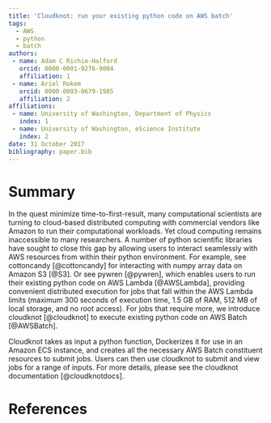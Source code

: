 ```yaml
---
title: 'Cloudknot: run your existing python code on AWS batch'
tags:
  - AWS
  - python
  - batch
authors:
 - name: Adam C Richie-Halford
   orcid: 0000-0001-9276-9084
   affiliation: 1
 - name: Ariel Rokem
   orcid: 0000-0003-0679-1985
   affiliation: 2
affiliations:
 - name: University of Washington, Department of Physics
   index: 1
 - name: University of Washington, eScience Institute
   index: 2
date: 31 October 2017
bibliography: paper.bib
---
```


# Summary

In the quest minimize time-to-first-result, many computational scientists are
turning to cloud-based distributed computing with commercial vendors like
Amazon to run their computational workloads. Yet cloud computing remains
inaccessible to many researchers. A number of python scientific libraries have
sought to close this gap by allowing users to interact seamlessly with AWS
resources from within their python environment. For example, see
cottoncandy [@cottoncandy] for interacting with numpy array data on Amazon
S3 [@S3]. Or see pywren [@pywren], which enables users to run their existing
python code on AWS Lambda [@AWSLambda], providing convenient distributed
execution for jobs that fall within the AWS Lambda limits (maximum 300 seconds
of execution time, 1.5 GB of RAM, 512 MB of local storage, and no root access).
For jobs that require more, we introduce cloudknot [@cloudknot] to execute
existing python code on AWS Batch [@AWSBatch].

Cloudknot takes as input a python function, Dockerizes it for use in an Amazon
ECS instance, and creates all the necessary AWS Batch constituent resources to
submit jobs. Users can then use cloudknot to submit and view jobs for a range
of inputs. For more details, please see the cloudknot
documentation [@cloudknotdocs].

# References

